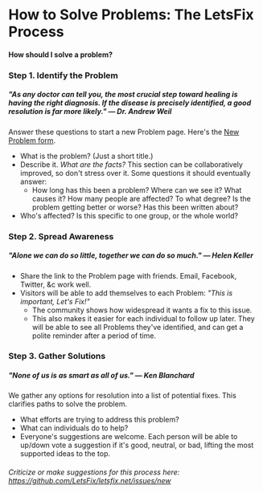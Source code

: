 # How to Solve Problems: The LetsFix Process

#### How should I solve a problem?

### Step 1. Identify the Problem
##### "As any doctor can tell you, the most crucial step toward healing is having the right diagnosis. If the disease is precisely identified, a good resolution is far more likely." — Dr. Andrew Weil
Answer these questions to start a new Problem page. Here's the [New Problem form](https://simplesurvey.typeform.com/to/yqo8ek).
  * What is the problem? (Just a short title.)
  * Describe it. *What are the facts?* This section can be collaboratively improved, so don't stress over it. Some questions it should eventually answer:
    * How long has this been a problem? Where can we see it? What causes it? How many people are affected? To what degree? Is the problem getting better or worse? Has this been written about?
  * Who's affected? Is this specific to one group, or the whole world?

### Step 2. Spread Awareness
##### "Alone we can do so little, together we can do so much." — Helen Keller
  * Share the link to the Problem page with friends. Email, Facebook, Twitter, &c work well.
  * Visitors will be able to add themselves to each Problem: *"This is important, Let's Fix!"*
    * The community shows how widespread it wants a fix to this issue.
    * This also makes it easier for each individual to follow up later. They will be able to see all Problems they've identified, and can get a polite reminder after a period of time.

### Step 3. Gather Solutions
##### "None of us is as smart as all of us." — Ken Blanchard
We gather any options for resolution into a list of potential fixes. This clarifies paths to solve the problem.
  * What efforts are trying to address this problem?
  * What can individuals do to help?
  * Everyone's suggestions are welcome. Each person will be able to up/down vote a suggestion if it's good, neutral, or bad, lifting the most supported ideas to the top.


######  Criticize or make suggestions for this process here: https://github.com/LetsFix/letsfix.net/issues/new
